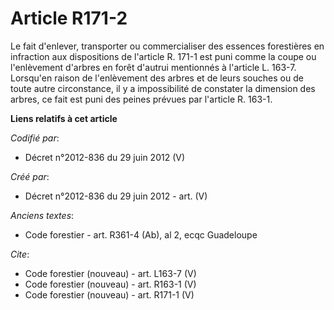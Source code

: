 # Article R171-2

Le fait d'enlever, transporter ou commercialiser des essences forestières en infraction aux dispositions de l'article R.
171-1 est puni comme la coupe ou l'enlèvement d'arbres en forêt d'autrui mentionnés à l'article L. 163-7. Lorsqu'en raison de
l'enlèvement des arbres et de leurs souches ou de toute autre circonstance, il y a impossibilité de constater la dimension
des arbres, ce fait est puni des peines prévues par l'article R. 163-1.

**Liens relatifs à cet article**

_Codifié par_:

  - Décret n°2012-836 du 29 juin 2012 (V)

_Créé par_:

  - Décret n°2012-836 du 29 juin 2012 - art. (V)

_Anciens textes_:

  - Code forestier - art. R361-4 (Ab), al 2, ecqc Guadeloupe

_Cite_:

  - Code forestier (nouveau) - art. L163-7 (V)
  - Code forestier (nouveau) - art. R163-1 (V)
  - Code forestier (nouveau) - art. R171-1 (V)
